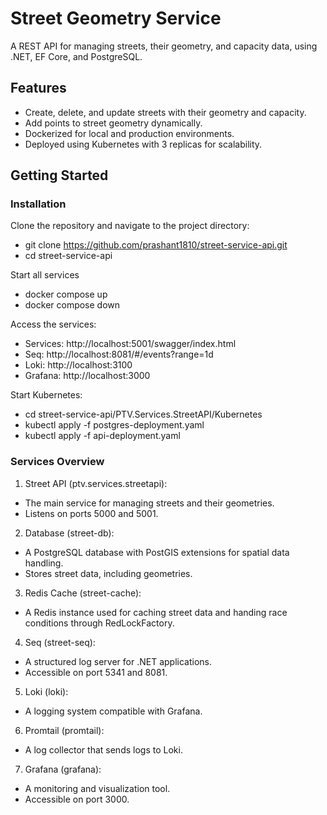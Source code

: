 # Street Geometry Service

A REST API for managing streets, their geometry, and capacity data, using .NET, EF Core, and PostgreSQL.

## Features
- Create, delete, and update streets with their geometry and capacity.
- Add points to street geometry dynamically.
- Dockerized for local and production environments.
- Deployed using Kubernetes with 3 replicas for scalability.

## Getting Started

### Installation
Clone the repository and navigate to the project directory:
- git clone https://github.com/prashant1810/street-service-api.git
- cd street-service-api

Start all services
- docker compose up
- docker compose down

Access the services:

- Services: http://localhost:5001/swagger/index.html
- Seq: http://localhost:8081/#/events?range=1d
- Loki: http://localhost:3100
- Grafana: http://localhost:3000

Start Kubernetes:

- cd street-service-api/PTV.Services.StreetAPI/Kubernetes
- kubectl apply -f postgres-deployment.yaml
- kubectl apply -f api-deployment.yaml

   
### Services Overview
1. Street API (ptv.services.streetapi):

- The main service for managing streets and their geometries.
- Listens on ports 5000 and 5001.

2. Database (street-db):

- A PostgreSQL database with PostGIS extensions for spatial data handling.
- Stores street data, including geometries.

3. Redis Cache (street-cache):

- A Redis instance used for caching street data and handing race conditions through RedLockFactory.

4. Seq (street-seq):

- A structured log server for .NET applications.
- Accessible on port 5341 and 8081.

5. Loki (loki):

- A logging system compatible with Grafana.

6. Promtail (promtail):

- A log collector that sends logs to Loki.

7. Grafana (grafana):

- A monitoring and visualization tool.
- Accessible on port 3000.



